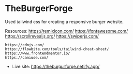 # TheBurgerForge
Used tailwind css for creating a responsive burger website.


Resources:
    https://remixicon.com/
    https://fontawesome.com/
    https://scrollrevealjs.org/
    https://swiperjs.com/

    https://cdnjs.com/
    https://flowbite.com/tools/tailwind-cheat-sheet/
    https://www.frontendmentor.io/
    https://caniuse.com/

* Live site: https://theburgurforge.netlify.app/
